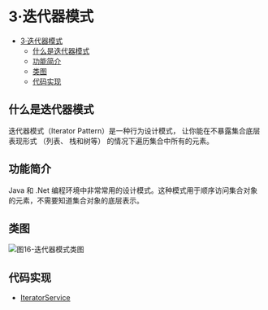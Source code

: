 # 3·迭代器模式

- [3·迭代器模式](#3迭代器模式)
  - [什么是迭代器模式](#什么是迭代器模式)
  - [功能简介](#功能简介)
  - [类图](#类图)
  - [代码实现](#代码实现)

## 什么是迭代器模式
迭代器模式（Iterator Pattern）是一种行为设计模式， 让你能在不暴露集合底层表现形式 （列表、 栈和树等） 的情况下遍历集合中所有的元素。

## 功能简介
 Java 和 .Net 编程环境中非常常用的设计模式。这种模式用于顺序访问集合对象的元素，不需要知道集合对象的底层表示。

## 类图
![图16-迭代器模式类图](images/图16-迭代器模式类图.png)

## 代码实现
- [IteratorService](/src/main/java/com/ly/pattern/iterator/IteratorService.java)
